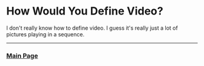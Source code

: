 # How Would You Define Video?

I don't really know how to define video. I guess it's really just a lot of pictures playing in a sequence. 

___

### [Main Page](https://github.io/worreaud000/digitalvideo)
